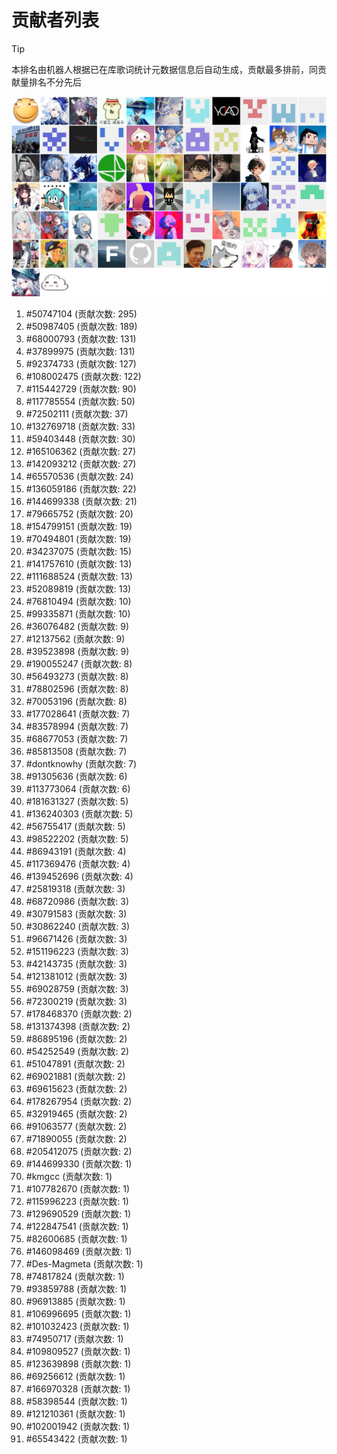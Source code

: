 # 贡献者列表

> [!TIP]
> 本排名由机器人根据已在库歌词统计元数据信息后自动生成，贡献最多排前，同贡献量排名不分先后

![贡献者头像画廊](./CONTRIBUTORS.svg)

1. #50747104 (贡献次数: 295)
2. #50987405 (贡献次数: 189)
3. #68000793 (贡献次数: 131)
4. #37899975 (贡献次数: 131)
5. #92374733 (贡献次数: 127)
6. #108002475 (贡献次数: 122)
7. #115442729 (贡献次数: 90)
8. #117785554 (贡献次数: 50)
9. #72502111 (贡献次数: 37)
10. #132769718 (贡献次数: 33)
11. #59403448 (贡献次数: 30)
12. #165106362 (贡献次数: 27)
13. #142093212 (贡献次数: 27)
14. #65570536 (贡献次数: 24)
15. #136059186 (贡献次数: 22)
16. #144699338 (贡献次数: 21)
17. #79665752 (贡献次数: 20)
18. #154799151 (贡献次数: 19)
19. #70494801 (贡献次数: 19)
20. #34237075 (贡献次数: 15)
21. #141757610 (贡献次数: 13)
22. #111688524 (贡献次数: 13)
23. #52089819 (贡献次数: 13)
24. #76810494 (贡献次数: 10)
25. #99335871 (贡献次数: 10)
26. #36076482 (贡献次数: 9)
27. #12137562 (贡献次数: 9)
28. #39523898 (贡献次数: 9)
29. #190055247 (贡献次数: 8)
30. #56493273 (贡献次数: 8)
31. #78802596 (贡献次数: 8)
32. #70053196 (贡献次数: 8)
33. #177028641 (贡献次数: 7)
34. #83578994 (贡献次数: 7)
35. #68677053 (贡献次数: 7)
36. #85813508 (贡献次数: 7)
37. #dontknowhy (贡献次数: 7)
38. #91305636 (贡献次数: 6)
39. #113773064 (贡献次数: 6)
40. #181631327 (贡献次数: 5)
41. #136240303 (贡献次数: 5)
42. #56755417 (贡献次数: 5)
43. #98522202 (贡献次数: 5)
44. #86943191 (贡献次数: 4)
45. #117369476 (贡献次数: 4)
46. #139452696 (贡献次数: 4)
47. #25819318 (贡献次数: 3)
48. #68720986 (贡献次数: 3)
49. #30791583 (贡献次数: 3)
50. #30862240 (贡献次数: 3)
51. #96671426 (贡献次数: 3)
52. #151196223 (贡献次数: 3)
53. #42143735 (贡献次数: 3)
54. #121381012 (贡献次数: 3)
55. #69028759 (贡献次数: 3)
56. #72300219 (贡献次数: 3)
57. #178468370 (贡献次数: 2)
58. #131374398 (贡献次数: 2)
59. #86895196 (贡献次数: 2)
60. #54252549 (贡献次数: 2)
61. #51047891 (贡献次数: 2)
62. #69021881 (贡献次数: 2)
63. #69615623 (贡献次数: 2)
64. #178267954 (贡献次数: 2)
65. #32919465 (贡献次数: 2)
66. #91063577 (贡献次数: 2)
67. #71890055 (贡献次数: 2)
68. #205412075 (贡献次数: 2)
69. #144699330 (贡献次数: 1)
70. #kmgcc (贡献次数: 1)
71. #107782670 (贡献次数: 1)
72. #115996223 (贡献次数: 1)
73. #129690529 (贡献次数: 1)
74. #122847541 (贡献次数: 1)
75. #82600685 (贡献次数: 1)
76. #146098469 (贡献次数: 1)
77. #Des-Magmeta (贡献次数: 1)
78. #74817824 (贡献次数: 1)
79. #93859788 (贡献次数: 1)
80. #96913885 (贡献次数: 1)
81. #106996695 (贡献次数: 1)
82. #101032423 (贡献次数: 1)
83. #74950717 (贡献次数: 1)
84. #109809527 (贡献次数: 1)
85. #123639898 (贡献次数: 1)
86. #69256612 (贡献次数: 1)
87. #166970328 (贡献次数: 1)
88. #58398544 (贡献次数: 1)
89. #121210361 (贡献次数: 1)
90. #102001942 (贡献次数: 1)
91. #65543422 (贡献次数: 1)
